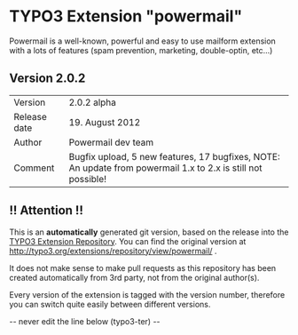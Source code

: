 # TYPO3 Extension "powermail"
Powermail is a well-known, powerful and easy to use mailform extension with a lots of features (spam prevention, marketing, double-optin, etc...)

## Version 2.0.2




<table>
	<tr><td>Version</td><td>2.0.2 alpha</td></tr>
	<tr><td>Release date</td><td>19. August 2012</td></tr>
	<tr><td>Author</td><td>Powermail dev team</td></tr>
	<tr><td>Comment</td><td>Bugfix upload, 5 new features, 17 bugfixes, NOTE: An update from powermail 1.x to 2.x is still not possible!</td></tr>
</table>

## !! Attention !!
This is an **automatically** generated git version, based on the release into the [TYPO3 Extension Repository](http://www.typo3.org/extensions/).
You can find the original version at http://typo3.org/extensions/repository/view/powermail/ .

It does not make sense to make pull requests as this repository has been created automatically from 3rd party, not from the original author(s).

Every version of the extension is tagged with the version number, therefore you can switch quite easily between different versions.


-- never edit the line below (typo3-ter) --